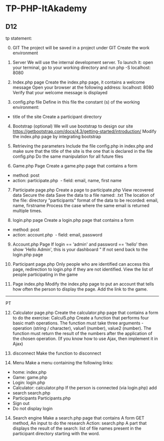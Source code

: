 # TP-PHP-ItAkademy
D12
---------------------------
tp statement:

0. GIT
The project will be saved in a project under GIT
Create the work environment

1. Server
We will use the internal development server. To launch it: open your terminal,
go to your working directory and run php -S localhost: 8080

2. Index.php page
Create the index.php page, it contains a welcome message
Open your browser at the following address: localhost: 8080
Verify that your welcome message is displayed

3. config.php file
Define in this file the constant (s) of the working environment:
- title of the site
Create a participant directory

4. Bootstrap (optional)
We will use bootstrap to design our site
https://getbootstrap.com/docs/4.3/getting-started/introduction/
Modify the index.php page by integrating bootstrap

5. Retrieving the parameters
Include the file config.php in index.php and make sure that the title of the site is the one that is
declared in the file config.php
Do the same manipulation for all future files

6. Game.php Page
Create a game.php page that contains a form
- method: post
- action: participate.php
 - field: email, name, first name
 
7. Participate page.php
Create a page to participate.php
View recovered data
Secure the data
Save the data to a file named: <user-given email> .txt
The location of the file: directory "participants"
format of the data to be recorded: email, name, firstname
Process the case where the same email is returned multiple times.

8. login.php page
Create a login.php page that contains a form
- method: post
- action: account.php
 - field: email, password
 
9. Account.php Page
If login == 'admin' and password == 'hello' then show 'Hello Admin', this is your
dashboard "
If not send back to the login.php page

10. Participant page.php
Only people who are identified can access this page, redirection to login.php
if they are not identified.
View the list of people participating in the game

11. Page index.php
Modify the index.php page to put an account that tells how often the person to
display the page.
Add the link to the game.

-------------------------------------------
PT

12. Calculator page.php
Create the calculator.php page that contains a form to do the exercise:
Calcul5.php
Create a function that performs four basic math operations.
The function must take three arguments - operation (string / character), value1 (number),
value2 (number).
The function must return the result of the numbers after the application of the chosen operation.
(If you know how to use Ajax, then implement it in Ajax)

13. disconnect
Make the function to disconnect

14. Menu
Make a menu containing the following links:
- home: index.php
- Game: game.php
- Login: login.php
- Calculator: calculator.php
If the person is connected (via login.php) add
- search search.php
- Participants Participants.php
- Sign out
- Do not display login

14. Search engine
Make a search.php page that contains
A form
GET method,
An input to do the research
Action: search.php
A part that displays the result of the search: list of file names present in the
participant directory starting with the word.
